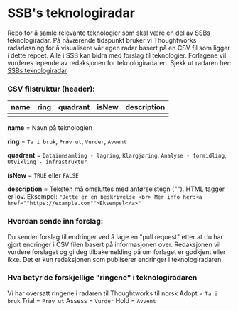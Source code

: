 # SSB's teknologiradar

Repo for å samle relevante teknologier som skal være en del av SSBs teknologiradar. På nåværende tidspunkt bruker vi Thoughtworks radarløsning for å visualisere vår egen radar basert på en CSV fil som ligger i dette repoet. Alle i SSB kan bidra med forslag til teknologier. Forlagene vil vurderes løpende av redaksjonen for teknologiradaren. Sjekk ut radaren her: [SSBs teknologiradar](https://radar.thoughtworks.com/?sheetId=https%3A%2F%2Fraw.githubusercontent.com%2Fstatisticsnorway%2Fteknologiradar%2Fmain%2FSSB%2520-%2520Teknologiradar.csv)


### CSV filstruktur (header):

| name 	| ring 	| quadrant 	| isNew 	| description 	|
|------	|------	|----------	|-------	|-------------	|
|      	|      	|          	|       	|             	|

<strong>name</strong> = Navn på teknologien

<strong>ring</strong> = `Ta i bruk`, `Prøv ut`, `Vurder`, `Avvent`

<strong>quadrant</strong> = `Datainnsamling - lagring`, `Klargjøring`, `Analyse - formidling`, `Utvikling - infrastruktur`

<strong>isNew</strong> = `TRUE` eller `FALSE`

<strong>description</strong> = Teksten må omsluttes med anførselstegn (""). HTML tagger er lov. Eksempel: `"Dette er en beskrivelse <br> Mer info her:<a href=""https://example.com"">Eksempel</a>"`

### Hvordan sende inn forslag:

Du sender forslag til endringer ved å lage en "pull request" etter at du har gjort endringer i CSV filen basert på informasjonen over. Redaksjonen vil vurdere forslaget og gi deg tilbakemelding på om forlaget er godkjent eller ikke. Det er kun redaksjonen som publiserer endringer i teknologiradaren.

### Hva betyr de forskjellige "ringene" i teknologiradaren

Vi har oversatt ringene i radaren til Thoughtworks til norsk
Adopt = `Ta i bruk`
Trial = `Prøv ut`
Assess = `Vurder`
Hold = `Avvent`
